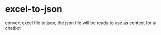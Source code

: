 # excel-to-json
convert excel file to json, the json file will be ready to use as context for ai chatbot
